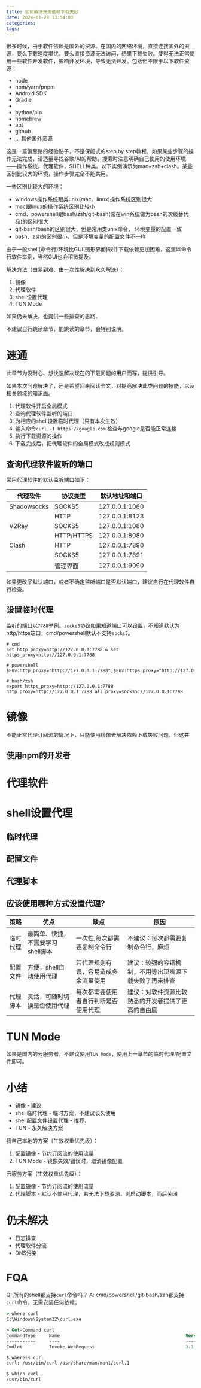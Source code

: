 ```yaml
---
title: 如何解决开发依赖下载失败
date: 2024-01-28 13:54:03
categories: 
tags:
---
```


很多时候，由于软件依赖是国外的资源。在国内的网络环境，直接连接国外的资源，要么下载速度堪忧，要么直接资源无法访问，结果下载失败。使得无法正常使用一些软件开发软件，影响开发环境，导致无法开发。包括但不限于以下软件资源：

- node
- npm/yarn/pnpm
- Android SDK
- Gradle
- 
- python/pip
- homebrew
- apt
- github
- ... 其他国外资源

这是一篇偏思路的经验贴子，不是保姆式的step by step教程，如果某些步骤的操作无法完成，请适量寻找谷歌/AI的帮助。搜索时注意明确自己使用的使用环境——操作系统，代理软件，SHELL种类。以下实例演示为mac+zsh+clash。某些区别比较大的环境，操作步骤完全不能共用。

<!--  more -->

一些区别比较大的环境：
- windows操作系统跟类unix(mac、linux)操作系统区别很大
- mac跟linux的操作系统区别比较小
- cmd、powershell跟bash/zsh/git-bash(常在win系统做为bash的次级替代品)的区别很大
- git-bash/bash的区别很大，但是常用类unix命令， 环境变量的配置一致
- bash、zsh的区别很小，但是环境变量的配置文件不一样

由于一般shell(命令行)环境比GUI(图形界面)软件下载依赖更加困难，这里以命令行软件举例，当然GUI也会稍微提及。

解决方法（由易到难、由一次性解决到永久解决）：
1. 镜像
2. 代理软件
3. shell设置代理
4. TUN Mode

如果仍未解决，也提供一些排查的思路。

不建议自行跳读章节，能跳读的章节，会特别说明。


# 速通

此章节为没耐心、想快速解决现在的下载问题的用户而写，提供引导。

如果本次问题解决了，还是希望回来阅读全文，对提高解决此类问题的技能，以及相关领域的知识面。

1. 代理软件开启全局模式
2. 查询代理软件监听的端口
3. 为相应的shell设置临时代理（只有本次生效）
4. 输入命令`curl -I https://google.com` 检查与google是否能正常连接
5. 执行下载资源的操作
6. 下载完成后，把代理软件的全局模式改成规则模式

## 查询代理软件监听的端口

常用代理软件的默认监听端口如下：

| 代理软件  | 协议类型 | 默认地址和端口       |
|----------|--------|-------------------|
| Shadowsocks | SOCKS5 | 127.0.0.1:1080    |
|           | HTTP   | 127.0.0.1:8123    |
| V2Ray    | SOCKS5 | 127.0.0.1:1080 |
|           | HTTP/HTTPS | 127.0.0.1:8080 |
| Clash    | HTTP   | 127.0.0.1:7890    |
|           | SOCKS5 | 127.0.0.1:7891    |
|           | 管理界面 | 127.0.0.1:9090   |

如果更改了默认端口，或者不确定监听端口是否默认端口，建议自行在代理软件自行检查。

## 设置临时代理
监听的端口以`7788`举例。`socks5`协议如果知道端口可以设置，不知道默认为http/https端口，cmd/powershell默认不支持`socks5`。

```shell
# cmd
set http_proxy=http://127.0.0.1:7788 & set https_proxy=http://127.0.0.1:7788 

# powershell
$Env:http_proxy="http://127.0.0.1:7788";$Env:https_proxy="http://127.0.0.1:7788" 

# bash/zsh
export https_proxy=http://127.0.0.1:7788 http_proxy=http://127.0.0.1:7788 all_proxy=socks5://127.0.0.1:7788
```

# 镜像
不能正常代理订阅流的情况下，只能使用镜像去解决依赖下载失败问题。但这并

## 使用npm的开发者

# 代理软件

# shell设置代理

## 临时代理

## 配置文件

## 代理脚本

## 应该使用哪种方式设置代理?
策略|优点|缺点|原因|
|----------|--------|-------------------|-------------------|
|临时代理|最简单、快捷，不需要学习shell脚本|一次性,每次都需要复制命令行|不建议：每次都需要复制命令行，麻烦|
|配置文件|方便，shell自动使用代理|若代理规则有误，容易造成多余流量使用|建议：较强的容错机制，不用等出现资源下载失败了再来排查|
|代理脚本|灵活，可随时切换是否使用代理|每次都需要使用者自行判断是否使用代理|建议：对软件资源比较熟悉的开发者提供了更高的自由度|

# TUN Mode

如果是国内的云服务器，不建议使用`TUN Mode`，使用上一章节的临时代理/配置文件即可。

# 小结
- 镜像 - 建议
- shell临时代理 - 临时方案，不建议长久使用
- shell配置文件设置代理 - 推荐，
- TUN - 永久解决方案

我自己本地的方案（生效权重优先级）：
1. 配置镜像 - 节约订阅流的使用流量
2. TUN Mode - 镜像失效/错误时，取消镜像配置

云服务方案（生效权重优先级）：
1. 配置镜像 - 节约订阅流的使用流量
2. 代理脚本 - 默认不使用代理，若无法下载资源，则启动脚本，而后关闭

# 仍未解决

- 日志排查
- 代理软件分流
- DNS污染

# FQA
Q: 所有的shell都支持`curl`命令吗？
A: cmd/powershell/git-bash/zsh都支持`curl`命令，无需安装任何依赖。

```cmd
> where curl
C:\Windows\System32\curl.exe 
```

```ps
> Get-Command curl
CommandType     Name                                               Version    Source
-----------     ----                                               -------    ------
Cmdlet          Invoke-WebRequest                                  3.1.0.0    Microsoft.PowerShell.Utility 
```

```bash
$ whereis curl
curl: /usr/bin/curl /usr/share/man/man1/curl.1

$ which curl
/usr/bin/curl
```